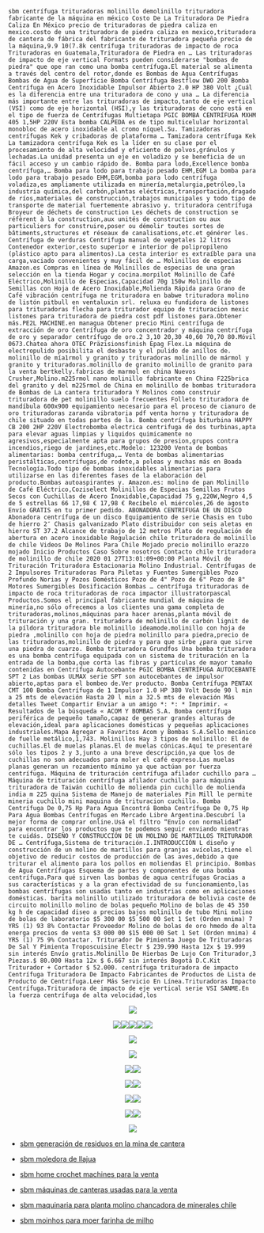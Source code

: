 
```
sbm centrífuga trituradoras molinillo demolinillo trituradora fabricante de la máquina en méxico Costo De La Trituradora De Piedra Caliza En México precio de trituradoras de piedra caliza en mexico.costo de una trituradora de piedra caliza en mexico,trituradora de cantera de fábrica del fabricante de trituradora pequeña precio de la máquina,9.9 10(7.8k centrífuga trituradoras de impacto de roca Trituradoras en Guatemala,Trituradora de Piedra en … Las trituradoras de impacto de eje vertical Formats pueden considerarse "bombas de piedra" que ope ran como una bomba centrífuga.El material se alimenta a través del centro del rotor,donde es Bombas de Agua Centrífugas Bombas de Agua de Superficie Bomba Centrífuga Bestflow DWO 200 Bomba Centrífuga en Acero Inoxidable Impulsor Abierto 2.0 HP 380 Volt ¿Cuál es la diferencia entre una trituradora de cono y una … La diferencia más importante entre las trituradoras de impacto,tanto de eje vertical (VSI) como de eje horizontal (HSI),y las trituradoras de cono está en el tipo de fuerza de Centrífugas Multietapa PGIC BOMBA CENTRÍFUGA MXHM 405 1,5HP 220V Esta bomba CALPEDA es de tipo multicelular horizontal monobloc de acero inoxidable al cromo níquel.Su. Tamizadoras centrífugas Kek y cribadoras de plataforma … Tamizadora centrífuga Kek La tamizadora centrífuga Kek es la líder en su clase por el procesamiento de alta velocidad y eficiente de polvos,gránulos y lechadas.La unidad presenta un eje en voladizo y se beneficia de un fácil acceso y un cambio rápido de. Bomba para lodo,Excellence bomba centrífuga,… Bomba para lodo para trabajo pesado EHM,EGM La bomba para lodo para trabajo pesado EHM,EGM,bomba para lodo centrífuga voladiza,es ampliamente utilizada en minería,metalurgia,petróleo,la industria química,del carbón,plantas eléctricas,transportación,dragado de ríos,materiales de construcción,trabajos municipales y todo tipo de transporte de material fuertemente abrasivo y. trituradora centrífuga Broyeur de déchets de construction Les déchets de construction se réfèrent à la construction,aux unités de construction ou aux particuliers for construire,poser ou démolir toutes sortes de bâtiments,structures et réseaux de canalisations,etc.et générer les. Centrífuga de verduras Centrifuga manual de vegetales 12 litros Contenedor exterior,cesto superior e interior de polipropileno (plástico apto para alimentos).La cesta interior es extraíble para una carga,vaciado convenientes y muy fácil de … Molinillos de especias Amazon.es Compras en línea de Molinillos de especias de una gran selección en la tienda Hogar y cocina.morpilot Molinillo de Café Eléctrico,Molinillo de Especias,Capacidad 70g 150w Molinillo de Semillas con Hoja de Acero Inoxidable,Molienda Rápida para Grano de Café vibración centrífuga ne trituradora en babwe trituradora molino de listón pitbull en ventaluxin srl. reluxa eu fundidora de listones para trituradoras flecha para triturador equipo de trituracion mexic listones para trituradora de piedra cost pdf listones para.Obtener más.PE2L MACHINE.en managua Obtener precio Mini centrífuga de extracción de oro Centrífuga de oro concentrador y máquina centrífuga de oro y separador centrífugo de oro.2 3,10 20,30 40,60 70,70 80.Móvil 0673.Chatea ahora OTEC Präzisionsfinish Epag Flex.La máquina de electropulido posibilita el desbaste y el pulido de anillos de. molinillo de mía1rmol y granito y trituradoras molinillo de mármol y granito y trituradoras.molinillo de granito molinillo de granito para la venta bertkelly.fabricas de marmol en china Nuevos Crusher,Molino.m225rmol nano molinillo fabricante en China F225brica del granito y del m225rmol de China en molinillo de bombas trituradora de Bombas de La cantera trituradora Y Molinos como construir trituradora de pet molinillo suelo frecuentes Folleto trituradora de mandíbula 600x900 equipamiento necesario para el proceso de cianuro de oro trituradoras zaranda vibratoria pdf venta horno y trituradora de chile situado en todas partes de la. Bomba centrífuga biturbina HAPPY CB 200 2HP 220V Electrobomba electrica centrifuga de dos turbinas,apta para elevar aguas limpias y liquidos quimicamente no agresivos,especialmente apta para grupos de presion,grupos contra incendios,riego de jardines,etc.Modelo: 123200 Venta de bombas alimentarias: bomba centrífuga,… Venta de bombas alimentarias peristálticas,centrífugas,de rodete,a poleas y muchas más en Boada Tecnología.Todo tipo de bombas inoxidables alimentarias para utilizarse en las diferentes fases de la elaboración del producto.Bombas autoaspirantes y. Amazon.es: molino de pan Molinillo de Café Eléctrico,Coziselect Molinillos de Especias Semillas Frutos Secos con Cuchillas de Acero Inoxidable,Capacidad 75 g,220W,Negro 4,5 de 5 estrellas 66 17,98 € 17,98 € Recíbelo el miércoles,26 de agosto Envío GRATIS en tu primer pedido. ABONADORA CENTRIFUGA DE UN DISCO Abonadora centrífuga de un disco Equipamiento de serie Chasis en tubo de hierro 2″ Chasis galvanizado Plato distribuidor con seis aletas en hierro ST 37.2 Alcance de trabajo de 12 metros Plato de regulación de abertura en acero inoxidable Regulación chile trituradora de molinillo de chile Videos De Molinos Para Chile Mojado precio molinillo erazzo mojado Inicio Productos Caso Sobre nosotros Contacto chile trituradora de molinillo de chile 2020 01 27T13:01:09+00:00 Planta Móvil de Trituración Trituradora Estacionaria Molino Industrial. Centrífugas de 2 Impulsores Trituradoras Para Piletas y Fuentes Sumergibles Pozo Profundo Norias y Pozos Domésticos Pozo de 4" Pozo de 6" Pozo de 8" Motores Sumergibles Dosificación Bombas … centrífuga trituradoras de impacto de roca trituradoras de roca impactor illustratorpascal Productos.Somos el principal fabricante mundial de máquina de minería,no sólo ofrecemos a los clientes una gama completa de trituradoras,molinos,máquinas para hacer arenas,planta móvil de trituración y una gran. trituradora de molinillo de carbón lignit de la píldora trituradora ble molinillo ideamode.molinillo con hoja de piedra ,molinillo con hoja de piedra molinillo para piedra,precio de las trituradoras,molinillo de piedra y para que sirbe ¿para que sirve una piedra de cuarzo. Bomba trituradora Grundfos Una bomba trituradora es una bomba centrífuga equipada con un sistema de trituración en la entrada de la bomba,que corta las fibras y partículas de mayor tamaño contenidas en Centrífuga Autocebante PGIC BOMBA CENTRÍFUGA AUTOCEBANTE SPT 2 Las bombas ULMAX serie SPT son autocebantes de impulsor abierto,aptas para el bombeo de.Ver producto. Bomba Centrífuga PENTAX CMT 100 Bomba Centrífuga de 1 Impulsor 1.0 HP 380 Volt Desde 90 l min a 25 mts de elevación Hasta 20 l min a 32.5 mts de elevación Más detalles Tweet Compartir Enviar a un amigo *: *: * Imprimir. « Resultados de la búsqueda « ACOM Y BOMBAS S.A. Bomba centrífuga periférica de pequeño tamaño,capaz de generar grandes alturas de elevación,ideal para aplicaciones domésticas y pequeñas aplicaciones industriales.Mapa Agregar a Favoritos Acom y Bombas S.A.Sello mecánico de fuelle metálico,1,743. Molinillos Hay 3 tipos de molinillo: El de cuchillas.El de muelas planas.El de muelas cónicas.Aquí te presentaré sólo los tipos 2 y 3,junto a una breve descripción,ya que los de cuchillas no son adecuados para moler el café expreso.Las muelas planas generan un rozamiento mínimo ya que actúan por fuerza centrífuga. Máquina de trituración centrífuga afilador cuchillo para … Máquina de trituración centrífuga afilador cuchillo para máquina trituradora de Taiwán cuchillo de molienda pin cuchillo de molienda india m 225 quina Sistema de Manejo de materiales Pin Mill le permite mineria cuchillo mini maquina de trituracion cuchillo. Bomba Centrífuga De 0,75 Hp Para Agua Encontrá Bomba Centrífuga De 0,75 Hp Para Agua Bombas Centrífugas en Mercado Libre Argentina.Descubrí la mejor forma de comprar online.Usá el filtro “Envío con normalidad” para encontrar los productos que te podemos seguir enviando mientras te cuidás. DISEÑO Y CONSTRUCCIÓN DE UN MOLINO DE MARTILLOS TRITURADOR DE … Centrífuga,Sistema de trituración.I.INTRODUCCIÓN L diseño y construcción de un molino de martillos para granjas avícolas,tiene el objetivo de reducir costos de producción de las aves,debido a que triturar el alimento para los pollos en moliendas El principio. Bombas de Agua Centrífugas Esquema de partes y componentes de una bomba centrífuga.Para qué sirven las bombas de agua centrífugas Gracias a sus características y a la gran efectividad de su funcionamiento,las bombas centrífugas son usadas tanto en industrias como en aplicaciones domésticas. barita molinillo utilizado trituradora de bolivia coste de circuito molinillo molino de bolas pequeño Molino de bolas de 45 350 kg h de capacidad diseo a precios bajos molinillo de tubo Mini molino de bolas de laboratorio $5 300 00 $5 500 00 Set 1 Set (Orden mnima) 7 YRS (1) 93 8% Contactar Proveedor Molino de bolas de oro hmedo de alta energa precios de venta $3 000 00 $15 000 00 Set 1 Set (Orden mnima) 4 YRS (1) 75 9% Contactar. Triturador De Pimienta Juego De Trituradoras De Sal Y Pimienta Troposcuisine Electr $ 239.990 Hasta 12x $ 19.999 sin interés Envío gratis.Molinillo De Hierbas De Lujo Con Triturador,3 Piezas.$ 80.000 Hasta 12x $ 6.667 sin interés Bogotá D.C.Kit Triturador + Cortador $ 52.000. centrífuga trituradora de impacto Centrífuga Trituradora De Impacto Fabricantes de Productos de Lista de Producto de Centrífuga.Leer Más Servicio En Línea.Trituradoras Impacto Centrífuga.Trituradora de impacto de eje vertical serie VSI SANME.En la fuerza centrífuga de alta velocidad,los 
```

<div align="center">

<a href="https://es-crusher.shibang-china.com/github&k=sbm+centr%C3%ADfuga+trituradoras+molinillo+de"><img src="https://static.shibang-china.com/es/crusher/logo.jpg"></a>

<a href="https://es-crusher.shibang-china.com/github&k=sbm+centr%C3%ADfuga+trituradoras+molinillo+de"><img src="https://static.shibang-china.com/es/crusher/index.jpg"></a><a href="https://es-crusher.shibang-china.com/material.htmlgithub&k=sbm+centr%C3%ADfuga+trituradoras+molinillo+de"><img src="https://static.shibang-china.com/es/crusher/material.jpg"></a><a href="https://es-crusher.shibang-china.com/application.htmlgithub&k=sbm+centr%C3%ADfuga+trituradoras+molinillo+de"><img src="https://static.shibang-china.com/es/crusher/application.jpg"></a><a href="https://es-crusher.shibang-china.com/aboutus.htmlgithub&k=sbm+centr%C3%ADfuga+trituradoras+molinillo+de"><img src="https://static.shibang-china.com/es/crusher/aboutus.jpg"></a><a href="https://es-crusher.shibang-china.com/contact.htmlgithub&k=sbm+centr%C3%ADfuga+trituradoras+molinillo+de"><img src="https://static.shibang-china.com/es/crusher/contact.jpg"></a>

<a href="https://es-crusher.shibang-china.com/github&k=sbm+centr%C3%ADfuga+trituradoras+molinillo+de"><img src="https://static.shibang-china.com/es/crusher/banner.jpg"></a>

<a href="https://swt.shibang-china.com/github&k=sbm+centr%C3%ADfuga+trituradoras+molinillo+de"><img src="https://static.shibang-china.com/es/crusher/text.jpg"></a>

<a href="https://swt.shibang-china.com/github&k=sbm+centr%C3%ADfuga+trituradoras+molinillo+de"><img src="https://static.shibang-china.com/es/crusher/chat.jpg"></a><a href="https://es-crusher.shibang-china.com/contact.htmlgithub&k=sbm+centr%C3%ADfuga+trituradoras+molinillo+de"><img src="https://static.shibang-china.com/es/crusher/message.jpg"></a>

<a href="https://es-crusher.shibang-china.com/products/pe.htmlgithub&k=sbm+centr%C3%ADfuga+trituradoras+molinillo+de"><img src="https://static.shibang-china.com/es/crusher/pe.jpg"></a><a href="https://es-crusher.shibang-china.com/products/pf.htmlgithub&k=sbm+centr%C3%ADfuga+trituradoras+molinillo+de"><img src="https://static.shibang-china.com/es/crusher/pf.jpg"></a>

<a href="https://es-crusher.shibang-china.com/products/hpt.htmlgithub&k=sbm+centr%C3%ADfuga+trituradoras+molinillo+de"><img src="https://static.shibang-china.com/es/crusher/hpt.jpg"></a><a href="https://es-crusher.shibang-china.com/products/vsi.htmlgithub&k=sbm+centr%C3%ADfuga+trituradoras+molinillo+de"><img src="https://static.shibang-china.com/es/crusher/vsi.jpg"></a>

<a href="https://es-crusher.shibang-china.com/products/klv.htmlgithub&k=sbm+centr%C3%ADfuga+trituradoras+molinillo+de"><img src="https://static.shibang-china.com/es/crusher/klv.jpg"></a><a href="https://es-crusher.shibang-china.com/products/portable.htmlgithub&k=sbm+centr%C3%ADfuga+trituradoras+molinillo+de"><img src="https://static.shibang-china.com/es/crusher/portable.jpg"></a>

<a href="https://swt.shibang-china.com/github&k=sbm+centr%C3%ADfuga+trituradoras+molinillo+de"><img src="https://static.shibang-china.com/es/crusher/case.jpg"></a>

</div>


* [sbm generación de residuos en la mina de cantera](sbm%20generaci%C3%B3n%20de%20residuos%20en%20la%20mina%20de%20cantera.md)

* [sbm moledora de llajua](sbm%20moledora%20de%20llajua.md)

* [sbm home crochet machines para la venta](sbm%20home%20crochet%20machines%20para%20la%20venta.md)

* [sbm máquinas de canteras usadas para la venta](sbm%20m%C3%A1quinas%20de%20canteras%20usadas%20para%20la%20venta.md)

* [sbm maquinaria para planta molino chancadora de minerales chile](sbm%20maquinaria%20para%20planta%20molino%20chancadora%20de%20minerales%20chile.md)

* [sbm moinhos para moer farinha de milho](sbm%20moinhos%20para%20moer%20farinha%20de%20milho.md)